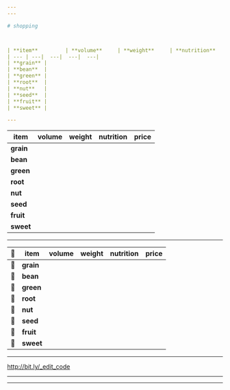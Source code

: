 ```yaml
---
---

# shopping



| **item**         | **volume**     | **weight**     | **nutrition**     | **price**     |
| --- | ---|  ---|  ---|  ---| 
| **grain** |       
| **bean**  |       
| **green** |     
| **root**  |       
| **nut**   |    
| **seed**  |       
| **fruit** |      
| **sweet** |     

---
```




| **item**         | **volume**     | **weight**     | **nutrition**     | **price**     |
| --- | ---|  ---|  ---|  ---| 
| **grain**         |       |       |       |       | 
| **bean**          |       |       |       |       |
| **green**         |       |       |       |       |
| **root**          |       |       |       |       |
| **nut**           |       |       |       |       |
| **seed**          |       |       |       |       |
| **fruit**         |       |       |       |       |
| **sweet**         |       |       |       |       |

---



| :sunrise: | **item** | **volume** | **weight** | **nutrition** | **price**     |
| --- | --- | ---|  ---|  ---|  ---| 
| :rice: | **grain**         |       |       |       |       | 
| :cookie: | **bean**        |       |       |       |       |
| :herb: | **green**         |       |       |       |       |
| :sweet_potato: | **root**  |       |       |       |       |
| :chestnut: | **nut**       |       |       |       |       |
| :corn: | **seed**          |       |       |       |       |
| :apple: | **fruit**        |       |       |       |       |
| :maple_leaf: | **sweet**   |       |       |       |       |

---



http://bit.ly/_edit_code

---
---

